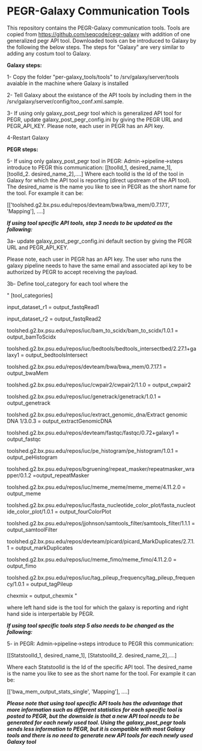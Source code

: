 PEGR-Galaxy Communication Tools
===========================================================

This repository contains the PEGR-Galaxy communication tools.
Tools are copied from https://github.com/seqcode/cegr-galaxy with addition of one generalized pegr API tool.
Downloaded tools can be introduced to Galaxy by the following the below steps. The steps for "Galaxy" are very similar to adding any costum tool to Galaxy.

**Galaxy steps:** 

1- Copy the folder "per-galaxy_tools/tools" to /srv/galaxy/server/tools avaiable in the machine where Galaxy is installed

2- Tell Galaxy about the existance of the API tools by including them in the /srv/galaxy/server/config/too_conf.xml.sample. 

3- If using only galaxy_post_pegr tool which is generalized API tool for PEGR, update galaxy_post_pegr_config.ini by giving the PEGR URL and PEGR_API_KEY. Please note, each user in PEGR has an API key.

4-Restart Galaxy


**PEGR steps:**

5- If using only galaxy_post_pegr tool in PEGR: Admin->pipeline->steps introduce to PEGR this communication:
[[toolId_1, desired_name_1], [toolId_2. desired_name_2],....] 
Where each toolId is the Id of the tool in Galaxy for which the API tool is reporting (direct upstream of the API tool). The desired_name is the name you like to see in PEGR as the short name for the tool. For example it can be:

[['toolshed.g2.bx.psu.edu/repos/devteam/bwa/bwa_mem/0.7.17.1', 'Mapping'], ....]


***If using tool specific API tools, step 3 needs to be updated as the following:***

3a- update galaxy_post_pegr_config.ini default section by giving the PEGR URL and PEGR_API_KEY. 

Please note, each user in PEGR has an API key. The user who runs the galaxy pipeline needs to have the same email and associated api key to be authorized by PEGR to accept receiving the payload.

3b- Define tool_category for each tool where the 

"
[tool_categories]

input_dataset_r1 = output_fastqRead1

input_dataset_r2 = output_fastqRead2

toolshed.g2.bx.psu.edu/repos/iuc/bam_to_scidx/bam_to_scidx/1.0.1 = output_bamToScidx

toolshed.g2.bx.psu.edu/repos/iuc/bedtools/bedtools_intersectbed/2.27.1+galaxy1 = output_bedtoolsIntersect

toolshed.g2.bx.psu.edu/repos/devteam/bwa/bwa_mem/0.7.17.1 = output_bwaMem

toolshed.g2.bx.psu.edu/repos/iuc/cwpair2/cwpair2/1.1.0 = output_cwpair2

toolshed.g2.bx.psu.edu/repos/iuc/genetrack/genetrack/1.0.1 = output_genetrack

toolshed.g2.bx.psu.edu/repos/iuc/extract_genomic_dna/Extract genomic DNA 1/3.0.3 = output_extractGenomicDNA

toolshed.g2.bx.psu.edu/repos/devteam/fastqc/fastqc/0.72+galaxy1 = output_fastqc

toolshed.g2.bx.psu.edu/repos/iuc/pe_histogram/pe_histogram/1.0.1 = output_peHistogram

toolshed.g2.bx.psu.edu/repos/bgruening/repeat_masker/repeatmasker_wrapper/0.1.2 =output_repeatMasker

toolshed.g2.bx.psu.edu/repos/iuc/meme_meme/meme_meme/4.11.2.0 = output_meme

toolshed.g2.bx.psu.edu/repos/iuc/fasta_nucleotide_color_plot/fasta_nucleotide_color_plot/1.0.1 = output_fourColorPlot

toolshed.g2.bx.psu.edu/repos/jjohnson/samtools_filter/samtools_filter/1.1.1 = output_samtoolFilter

toolshed.g2.bx.psu.edu/repos/devteam/picard/picard_MarkDuplicates/2.7.1.1 = output_markDuplicates

toolshed.g2.bx.psu.edu/repos/iuc/meme_fimo/meme_fimo/4.11.2.0 = output_fimo

toolshed.g2.bx.psu.edu/repos/iuc/tag_pileup_frequency/tag_pileup_frequency/1.0.1 = output_tagPileup

chexmix = output_chexmix
"

where left hand side is the tool for which the galaxy is reporting and right hand side is interpertable by PEGR.

***If using tool specific tools step 5 also needs to be changed as the following:***

5- in PEGR: Admin->pipeline->steps introduce to PEGR this communication:

[[StatstoolId_1, desired_name_1], [StatstoolId_2. desired_name_2],....] 

Where each StatstoolId is the Id of the specific API tool. The desired_name is the name you like to see as the short name for the tool. For example it can be:

[['bwa_mem_output_stats_single', 'Mapping'], ....]



***Please note that using tool specific API tools has the advantage that more information such as different statistics for each specific tool is posted to PEGR, but the downside is that a new API tool needs to be generated for each newly used tool. Using the galaxy_post_pegr tools sends less information to PEGR, but it is compatible with most Galaxy tools and there is no need to generate new API tools for each newly used Galaxy tool***


